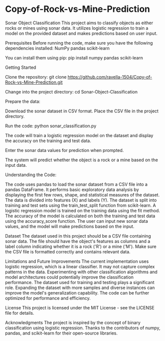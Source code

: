 # Copy-of-Rock-vs-Mine-Prediction
Sonar Object Classification
This project aims to classify objects as either rocks or mines using sonar data. It utilizes logistic regression to train a model on the provided dataset and makes predictions based on user input.

Prerequisites
Before running the code, make sure you have the following dependencies installed:
NumPy
pandas
scikit-learn


You can install them using pip:
pip install numpy pandas scikit-learn

Getting Started

Clone the repository:
git clone https://github.com/ravella-1504/Copy-of-Rock-vs-Mine-Prediction.git

Change into the project directory:
cd Sonar-Object-Classification

Prepare the data:

Download the sonar dataset in CSV format.
Place the CSV file in the project directory.

Run the code:
python sonar_classification.py

The code will train a logistic regression model on the dataset and display the accuracy on the training and test data.

Enter the sonar data values for prediction when prompted.

The system will predict whether the object is a rock or a mine based on the input data.

Understanding the Code:

The code uses pandas to load the sonar dataset from a CSV file into a pandas DataFrame.
It performs basic exploratory data analysis by displaying the first few rows, shape, and statistical measures of the dataset.
The data is divided into features (X) and labels (Y).
The dataset is split into training and test sets using the train_test_split function from scikit-learn.
A logistic regression model is trained on the training data using the fit method.
The accuracy of the model is calculated on both the training and test data using the accuracy_score function.
The user can input new sonar data values, and the model will make predictions based on the input.

Dataset
The dataset used in this project should be a CSV file containing sonar data. The file should have the object's features as columns and a label column indicating whether it is a rock ('R') or a mine ('M'). Make sure the CSV file is formatted correctly and contains relevant data.

Limitations and Future Improvements
The current implementation uses logistic regression, which is a linear classifier. It may not capture complex patterns in the data.
Experimenting with other classification algorithms and model architectures could potentially improve the classification performance.
The dataset used for training and testing plays a significant role. Expanding the dataset with more samples and diverse instances can improve the model's generalization capability.
The code can be further optimized for performance and efficiency.

License
This project is licensed under the MIT License - see the LICENSE file for details.

Acknowledgments
The project is inspired by the concept of binary classification using logistic regression.
Thanks to the contributors of numpy, pandas, and scikit-learn for their open-source libraries.





